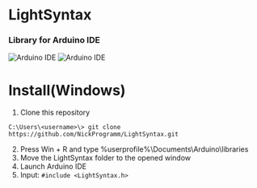 # LightSyntax
### Library for Arduino IDE

![Arduino IDE](https://NickProgramm.github.io/LightSyntax/arduno.svg)
![Arduino IDE](https://NickProgramm.github.io/LightSyntax/c++.svg)

# Install(Windows)
1. Clone this repository
```
C:\Users\<username>\> git clone https://github.com/NickProgramm/LightSyntax.git
```
2. Press Win + R and type %userprofile%\Documents\Arduino\libraries
3. Move the LightSyntax folder to the opened window
4. Launch Arduino IDE
5. Input: ```#include <LightSyntax.h>```

